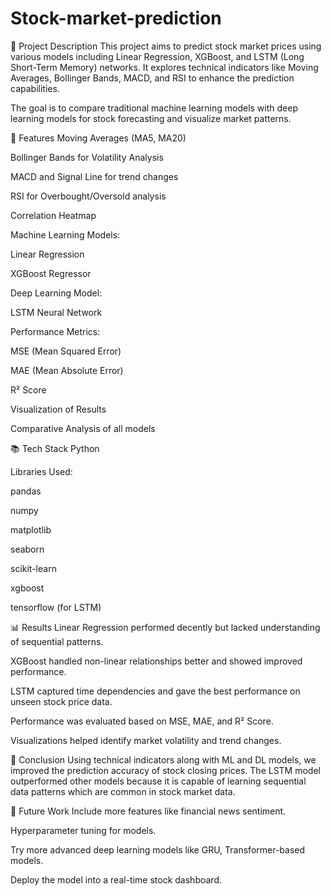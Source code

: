 # Stock-market-prediction
📝 Project Description
This project aims to predict stock market prices using various models including Linear Regression, XGBoost, and LSTM (Long Short-Term Memory) networks.
It explores technical indicators like Moving Averages, Bollinger Bands, MACD, and RSI to enhance the prediction capabilities.

The goal is to compare traditional machine learning models with deep learning models for stock forecasting and visualize market patterns.

🚀 Features
Moving Averages (MA5, MA20)

Bollinger Bands for Volatility Analysis

MACD and Signal Line for trend changes

RSI for Overbought/Oversold analysis

Correlation Heatmap

Machine Learning Models:

Linear Regression

XGBoost Regressor

Deep Learning Model:

LSTM Neural Network

Performance Metrics:

MSE (Mean Squared Error)

MAE (Mean Absolute Error)

R² Score

Visualization of Results

Comparative Analysis of all models

📚 Tech Stack
Python

Libraries Used:

pandas

numpy

matplotlib

seaborn

scikit-learn

xgboost

tensorflow (for LSTM)

📊 Results
Linear Regression performed decently but lacked understanding of sequential patterns.

XGBoost handled non-linear relationships better and showed improved performance.

LSTM captured time dependencies and gave the best performance on unseen stock price data.

Performance was evaluated based on MSE, MAE, and R² Score.

Visualizations helped identify market volatility and trend changes.

🎯 Conclusion
Using technical indicators along with ML and DL models, we improved the prediction accuracy of stock closing prices.
The LSTM model outperformed other models because it is capable of learning sequential data patterns which are common in stock market data.

🔮 Future Work
Include more features like financial news sentiment.

Hyperparameter tuning for models.

Try more advanced deep learning models like GRU, Transformer-based models.

Deploy the model into a real-time stock dashboard.
